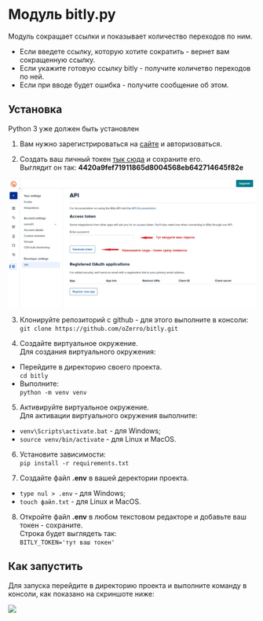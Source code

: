 # Модуль bitly.py
Модуль сокращает ссылки и показывает количество переходов по ним.  
- Если введете ссылку, которую хотите сократить - вернет вам сокращенную ссылку.
- Если укажите готовую ссылку bitly - получите количетво переходов по ней.
- Если при вводе будет ошибка - получите сообщение об этом.

## Установка
Python 3 уже должен быть установлен
1. Вам нужно зарегистрироваться на [сайте](https://bitly.com/) и авторизоваться.

2. Создать ваш личный токен [тык сюда](https://app.bitly.com/settings/api/) и сохраните его.  
Выглядит он так: **4420a9fef71911865d8004568eb642714645f82e**  

![](https://github.com/oZerro/bitly/blob/main/img/qwe.jpg?raw=true)

3. Клонируйте репозиторий с github - для этого выполните в консоли:  
`git clone https://github.com/oZerro/bitly.git`

4. Создайте виртуальное окружение.  
Для создания виртуального окружения:  
- Перейдите в директорию своего проекта.  
`cd bitly` 
- Выполните:  
`python -m venv venv`

5. Активируйте виртуальное окружение.  
Для активации виртуального окружения выполните:  
- `venv\Scripts\activate.bat` - для Windows;
- `source venv/bin/activate` - для Linux и MacOS.

6. Установите зависимости:  
 `pip install -r requirements.txt`  

7. Создайте файл **.env** в вашей деректории проекта.  

- `type nul > .env` - для Windows;
- `touch файл.txt` - для Linux и MacOS.

8. Откройте файл **.env** в любом текстовом редакторе и добавьте ваш токен - сохраните.  
Строка будет выглядеть так:  
`BITLY_TOKEN='тут ваш токен'`

## Как запустить
Для запуска перейдите в директорию проекта и выполните команду в консоли, как показано на скриншоте ниже:    

![](https://github.com/oZerro/bitly-main/blob/main/img/133.jpg?raw=true)




